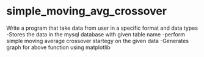 # simple_moving_avg_crossover
Write a program that take data from user in a specific format and data types 
 -Stores the data in the mysql database with given table name 
 -perform simple moving average crossover startegy on the given data 
 -Generates graph for above function using matplotlib

